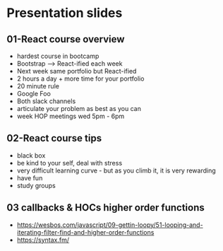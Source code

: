 # Presentation slides
## 01-React course overview
* hardest course in bootcamp
* Bootstrap --> React-ified each week
* Next week same portfolio but React-ified
* 2 hours a day + more time for your portfolio
* 20 minute rule
* Google Foo
* Both slack channels
* articulate your problem as best as you can
* week HOP meetings wed 5pm - 6pm

## 02-React course tips
* black box
* be kind to your self, deal with stress
* very difficult learning curve - but as you climb it, it is very rewarding
* have fun
* study groups

## 03 callbacks & HOCs higher order functions
* https://wesbos.com/javascript/09-gettin-loopy/51-looping-and-iterating-filter-find-and-higher-order-functions
* https://syntax.fm/

